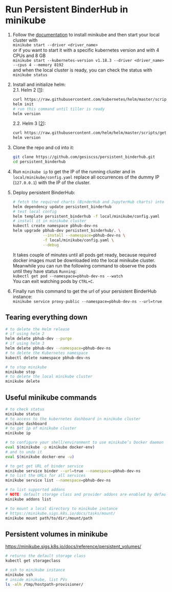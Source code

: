 # Run Persistent BinderHub in minikube

1. Follow the [documentation](https://kubernetes.io/docs/tasks/tools/install-minikube/) to install minikube
and then start your local cluster with  
`minikube start --driver <driver_name>`  
or if you want to start it with a specific kubernetes version and with 4 CPUs and 8 GB  
`minikube start --kubernetes-version v1.18.3 --driver <driver_name> --cpus 4 --memory 8192`  
and when the local cluster is ready, you can check the status with 
`minikube status`

2. Install and initialize helm:  
    2.1. Helm 2 [[1](https://github.com/jupyterhub/binderhub/blob/master/CONTRIBUTING.md#one-time-installation)]:  
    ```bash
    curl https://raw.githubusercontent.com/kubernetes/helm/master/scripts/get | bash
    helm init
    # run this command until tiller is ready
    helm version
    ```  
    2.2. Helm 3 [[2](https://helm.sh/docs/intro/install/#from-script)]:  
    ```bash
    curl https://raw.githubusercontent.com/helm/helm/master/scripts/get-helm-3 | bash
    helm version
    ```

3. Clone the repo and cd into it:  
    ```bash
    git clone https://github.com/gesiscss/persistent_binderhub.git
    cd persistent_binderhub
    ```

4. Run `minikube ip` to get the IP of the running cluster and 
in `local/minikube/config.yaml` replace all occurrences of the dummy IP (`127.0.0.1`) with the IP of the cluster.

5. Deploy persistent BinderHub:  
    ```bash
    # fetch the required charts (BinderHub and JupyterHub charts) into charts folder
    helm dependency update persistent_binderhub
    # test local config
    helm template persistent_binderhub -f local/minikube/config.yaml
    # install it in minikube cluster
    kubectl create namespace pbhub-dev-ns
    helm upgrade pbhub-dev persistent_binderhub/. \
                 --install --namespace=pbhub-dev-ns \
                 -f local/minikube/config.yaml \
                 --debug
    ```  
    It takes couple of minutes until all pods get ready, 
    because required docker images must be downloaded into the local minikube cluster. 
    Meanwhile you can run the following command to observe the pods until they have status `Running`:  
    `kubectl get pod --namespace=pbhub-dev-ns --watch`  
    You can exit watching pods by `CTRL+C`.

6. Finally run this command to get the url of your persistent BinderHub instance:  
`minikube service proxy-public --namespace=pbhub-dev-ns --url=true`

## Tearing everything down

```bash
# to delete the Helm release
# if using helm 2
helm delete pbhub-dev --purge
# if using helm 3
helm delete pbhub-dev --namespace=pbhub-dev-ns
# to delete the Kubernetes namespace
kubectl delete namespace pbhub-dev-ns

# to stop minikube
minikube stop
# to delete the local minikube cluster
minikube delete
```

## Useful minikube commands

```bash
# to check status
minikube status
# to access to the kubernetes dashboard in minikube cluster
minikube dashboard
# to get ip of minikube cluster
minikube ip

# to configure your shell/environment to use minikube’s Docker daemon
eval $(minikube -p minikube docker-env)
# and to undo it
eval $(minikube docker-env -u)

# to get get URL of binder service
minikube service binder --url=true --namespace=pbhub-dev-ns
# to list the URLs for all services
minikube service list --namespace=pbhub-dev-ns

# to list supported addons
# NOTE: default storage class and provider addons are enabled by default
minikube addons list

# to mount a local directory to minikube instance
# https://minikube.sigs.k8s.io/docs/tasks/mount/
minikube mount path/to/dir:/mount/path
```

## Persistent volumes in minikube

https://minikube.sigs.k8s.io/docs/reference/persistent_volumes/

```bash
# returns the default storage class
kubectl get storageclass

# ssh to minikube instance
minikube ssh
# inside minikube, list PVs
ls -alh /tmp/hostpath-provisioner/
```
